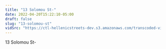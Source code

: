 ```yaml
---
title: "13 Solomou St-"
date: 2022-04-20T15:22:10-05:00
draft: false
slug: "13-solomou-st"
vidSrc: "https://ctl-hellenicstreets-dev.s3.amazonaws.com/transcoded-videos/13%20Solomou%20St-.mp4"
---
```


13 Solomou St-
